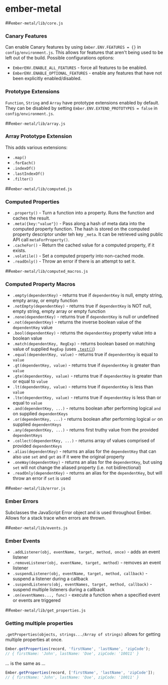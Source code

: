 # ember-metal

##`ember-metal/lib/core.js`
### Canary Features
Can enable Canary features by using `Ember.ENV.FEATURES = {}` in `config/environment.js`.  This allows for features that aren't being used to be left out of the build. Possible configurations options:
* `EmberENV.ENABLE_ALL_FEATURES` - force all features to be enabled.
* `EmberENV.ENABLE_OPTIONAL_FEATURES` - enable any features that have not been explicitly enabled/disabled.

### Prototype Extensions
`Function`, `String` and `Array` have prototype extensions enabled by default.  They can be disabled by setting `Ember.ENV.EXTEND_PROTOTYPES = false`  in `config/environment.js`.

##`ember-metal/lib/array.js`
### Array Prototype Extension
This adds various extensions:
* `.map()`
* `.forEach()`
* `.indexOf()`
* `.lastIndexOf()`
* `.filter()`

##`ember-metal/lib/computed.js`
### Computed Properties
* `.property()` - Turn a function into a property.  Runs the function and caches the result.
* `.meta({key:"value"})` - Pass along a hash of meta data into the computed property function.  The hash is stored on the computed property descriptor under teh key `_meta`.  It can be retrieved using public API call `metaForProperty()`.
* `.cacheFor()` - Return the cached value for a computed property, if it exists.
* `.volatile()` - Set a computed property into non-cached mode.
* `.readOnly()` - Throw an error if there is an attempt to set it.

##`ember-metal/lib/computed_macros.js`
### Computed Property Macros
* `.empty(dependentKey)` - returns true if `dependentKey` is null, empty string, empty array, or empty function
* `.notEmpty(dependentKey)` - returns true if `dependentKey` is NOT null, empty string, empty array or empty function
* `.none(dependentKey)` - returns true if `dependentKey` is null or undefined
* `.not(dependentKey)` - returns the inverse boolean value of the `dependentKey` value
* `.bool(dependentKey)` - returns the `dependentKey` property value into a boolean value
* `.match(dependentKey, RegExp)` - returns boolean based on matching value of supplied `RegExp` (uses [`.test()`](https://developer.mozilla.org/en-US/docs/Web/EXSLT/regexp/test))
* `.equal(dependentKey, value)` - returns true if `dependentKey` is equal to `value`
* `.gt(dependentKey, value)` - returns true if `dependentKey` is greater than `value` 
* `.gte(dependentKey, value)` - returns true if `dependentKey` is greater than or equal to `value`
* `.lt(dependentKey, value)` - returns true if `dependentKey` is less than `value`
* `.lte(dependentKey, value)` - returns true if `dependentKey` is less than or equal to `value`
* `.and(dependentKey, ...)` - returns boolean after performing logical `and` on supplied `dependentKeys`
* `.or(dependentKey, ...)` - returns boolean after performing logical `or` on supplied `dependentKeys`
* `.any(dependentKey, ...)` - returns first truthy value from the provided `dependentKeys`
* `.collect(dependentKey, ...)` - returns array of values comprised of provided `dependentKeys`
* `.alias(dependentKey)` - returns an alias for the `dependentKey` that can also use `set` and `get` as if it were the original property
* `.oneWay(dependentKey)` - returns an alias for the `dependentKey`, but using `set` will not change the aliased property (i.e. not bidirectional)
* `.readOnly(dependentKey)` - returns an alias for the `dependentKey`, but will throw an error if `set` is used

##`ember-metal/lib/error.js`
### Ember Errors
Subclasses the JavaScript Error object and is used throughout Ember.  Allows for a stack trace when errors are thrown.

##`ember-metal/lib/events.js`
### Ember Events
* `.addListener(obj, eventName, target, method, once)` - adds an event listener 
* `.removeListener(obj, eventName, target, method)` - removes an event listener
* `.suspendListener(obj, eventName, target, method, callback)` - suspend a listener during a callback
* `.suspendListeners(obj, eventNames, target, method, callback)` - suspend multiple listeners during a callback
* `.on(eventNames..., func)` - execute a function when a specified event or events are triggered

##`ember-metal/lib/get_properties.js`
### Getting multiple properties
`.getProperties(objects, strings.../Array of strings)` allows for getting multiple properties at once.
```javascript
Ember.getProperties(record, 'firstName', 'lastName', 'zipCode');
// { firstName: 'John', lastName: 'Doe', zipCode: '10011' }
```
... is the same as ...
```javascript
Ember.getProperties(record, ['firstName', 'lastName', 'zipCode']);
// { firstName: 'John', lastName: 'Doe', zipCode: '10011' }
```
